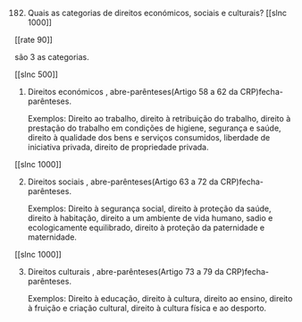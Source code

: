 182. Quais as categorias de direitos económicos, sociais e culturais?
[[slnc 1000]]

[[rate 90]]


são 3 as categorias.

[[slnc 500]]


1) Direitos económicos , abre-parênteses(Artigo 58 a 62 da CRP)fecha-parênteses.

    Exemplos: Direito ao trabalho, direito à retribuição do trabalho, direito à prestação do trabalho em condições de higiene, segurança e saúde, direito à qualidade dos bens e serviços consumidos, liberdade de iniciativa privada, direito de propriedade privada.

[[slnc 1000]]


2) Direitos sociais , abre-parênteses(Artigo 63 a 72 da CRP)fecha-parênteses.

    Exemplos: Direito à segurança social, direito à proteção da saúde, direito à habitação, direito a um ambiente de vida humano, sadio e ecologicamente equilibrado, direito à proteção da paternidade e maternidade.

[[slnc 1000]]


3) Direitos culturais , abre-parênteses(Artigo 73 a 79 da CRP)fecha-parênteses.

    Exemplos: Direito à educação, direito à cultura, direito ao ensino, direito à fruição e criação cultural, direito à cultura física e ao desporto.
